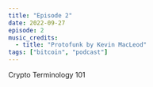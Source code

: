 ```yaml
---
title: "Episode 2"
date: 2022-09-27
episode: 2
music_credits:
  - title: "Protofunk by Kevin MacLeod"
tags: ["bitcoin", "podcast"]
---
```


Crypto Terminology 101